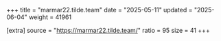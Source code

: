 +++
title = "marmar22.tilde.team"
date = "2025-05-11"
updated = "2025-06-04"
weight = 41961

[extra]
source = "https://marmar22.tilde.team/"
ratio = 95
size = 41
+++
